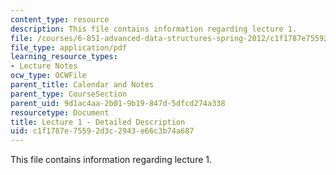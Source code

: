 ```yaml
---
content_type: resource
description: This file contains information regarding lecture 1.
file: /courses/6-851-advanced-data-structures-spring-2012/c1f1787e75592d3c2943e66c3b74a687_MIT6_851S12_Lecture1.pdf
file_type: application/pdf
learning_resource_types:
- Lecture Notes
ocw_type: OCWFile
parent_title: Calendar and Notes
parent_type: CourseSection
parent_uid: 9d1ac4aa-2b01-9b19-847d-5dfcd274a338
resourcetype: Document
title: Lecture 1 - Detailed Description
uid: c1f1787e-7559-2d3c-2943-e66c3b74a687
---
```

This file contains information regarding lecture 1.

